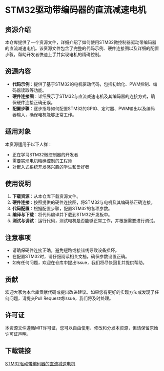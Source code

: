 # STM32驱动带编码器的直流减速电机

## 资源介绍

本仓库提供了一个资源文件，详细介绍了如何使用STM32微控制器驱动带编码器的直流减速电机。该资源文件包含了完整的代码示例、硬件连接图以及详细的配置步骤，帮助开发者快速上手并实现电机的精确控制。

## 资源内容

- **代码示例**：提供了基于STM32的电机驱动代码，包括初始化、PWM控制、编码器读取等功能。
- **硬件连接图**：详细展示了STM32与直流减速电机及其编码器的连接方式，确保硬件连接正确无误。
- **配置步骤**：逐步指导如何配置STM32的GPIO、定时器、PWM输出以及编码器输入，确保电机能够正常工作。

## 适用对象

本资源适用于以下人群：

- 正在学习STM32微控制器的开发者
- 需要实现电机精确控制的工程师
- 对嵌入式系统开发感兴趣的学生和爱好者

## 使用说明

1. **下载资源**：从本仓库下载资源文件。
2. **硬件连接**：按照提供的硬件连接图，将STM32与电机及其编码器正确连接。
3. **代码配置**：根据配置步骤，配置STM32的各项参数。
4. **编译与下载**：将代码编译并下载到STM32开发板中。
5. **测试与调试**：运行代码，测试电机是否能够正常工作，并根据需要进行调试。

## 注意事项

- 请确保硬件连接正确，避免短路或接错线导致设备损坏。
- 在配置STM32时，请仔细阅读相关文档，确保参数设置正确。
- 如有任何问题，欢迎在仓库中提出Issue，我们将尽快回复并提供帮助。

## 贡献

欢迎大家为本仓库贡献代码或提出改进建议。如果您有更好的实现方法或发现了任何问题，请提交Pull Request或Issue，我们将及时处理。

## 许可证

本资源文件遵循MIT许可证，您可以自由使用、修改和分发本资源，但请保留原始许可证声明。

## 下载链接

[STM32驱动带编码器的直流减速电机](https://pan.quark.cn/s/7a3a1a9ff0dc)